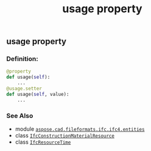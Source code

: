 ﻿---
title: usage property
second_title: Aspose.CAD for Python via .NET API References
description: 
type: docs
weight: 150
url: /python-net/aspose.cad.fileformats.ifc.ifc4.entities/ifcconstructionmaterialresource/usage/
is_root: false
---

## usage property

### Definition:
```python
@property
def usage(self):
    ...
@usage.setter
def usage(self, value):
    ...
```

### See Also
* module [`aspose.cad.fileformats.ifc.ifc4.entities`](../../)
* class [`IfcConstructionMaterialResource`](/cad/python-net/aspose.cad.fileformats.ifc.ifc4.entities/ifcconstructionmaterialresource)
* class [`IfcResourceTime`](/cad/python-net/aspose.cad.fileformats.ifc.ifc4.entities/ifcresourcetime)
